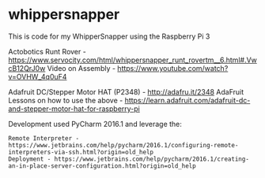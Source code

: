 # whippersnapper
This is code for my WhipperSnapper using the Raspberry Pi 3

Actobotics Runt Rover - https://www.servocity.com/html/whippersnapper_runt_rovertm__6.html#.VwcB12QrJ0w
Video on Assembly - https://www.youtube.com/watch?v=OVHW_4q0uF4

Adafruit DC/Stepper Motor HAT (P2348) - http://adafru.it/2348
AdaFruit Lessons on how to use the above - https://learn.adafruit.com/adafruit-dc-and-stepper-motor-hat-for-raspberry-pi

Development used PyCharm 2016.1 and leverage the:

    Remote Interpreter - https://www.jetbrains.com/help/pycharm/2016.1/configuring-remote-interpreters-via-ssh.html?origin=old_help
    Deployment - https://www.jetbrains.com/help/pycharm/2016.1/creating-an-in-place-server-configuration.html?origin=old_help

